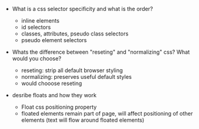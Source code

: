 - What is a css selector specificity and what is the order?
  - inline elements
  - id selectors
  - classes, attributes, pseudo class selectors
  - pseudo element selectors 

- Whats the difference between "reseting" and "normalizing" css? What would you choose?
  - reseting: strip all default browser styling
  - normalizing: preserves useful default styles
  - would chooose reseting 

- desribe floats and how they work
  - Float css positioning property
  - floated elements remain part of page, will affect positioning of other elements (text will flow around floated elements)